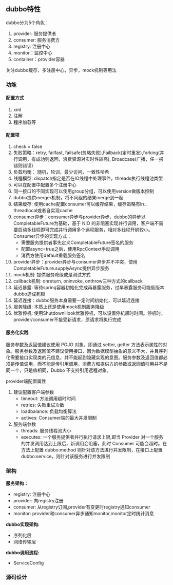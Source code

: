 ## dubbo特性

dubbo分为5个角色：

1. provider: 服务提供者
2. consumer: 服务消费方
3. registry: 注册中心
4. monitor：监控中心
5. container：provider容器

关注dubbo缓存，多注册中心，异步，mock机制等用法

### 功能

#### 配置方式

1. xml
2. 注解
3. 程序加载等

#### 配置项

1. check = false
2. 失败策略：retry, failfast, failsafe(忽略失败),Failback(定时重发),forking(并行调用，有成功则返回，浪费资源对实时性较高), Broadcase(广播，任一报错则错误) 
3. 负载均衡： 随机，轮训，最少访问，一致性哈希
4. 线程模型:  dispatch指定是否在IO线程中处理事件，threads执行线程池类型
5. 可以在配置中配置多个注册中心
6. 同一接口的不同实现可以使用group分组，可以使用version做版本控制
7. dubbo提供merger机制，将不同组的结果merge到一起
8. 结果缓存: 使用cache配置consumer可以缓存结果，缓存策略有lru, threadlocal或者自实现cache
9. consumer异步：consumer异步与provider异步，dubbo的异步以CompletableFuture为基础，基于 NIO 的非阻塞实现并行调用，客户端不需要启动多线程即可完成并行调用多个远程服务，相对多线程开销较小。Consumer异步的实现方式：
	* 需要服务提供者事先定义CompletableFuture签名的服务
	* 配置async=true之后，使用RpcContext手动调用
	* 消费方使用default重载服务签名
10. provider异步：provider异步与consumer异步并不冲突，使用CompletableFuture.supplyAsync提供异步服务
10. mock机制: 提供服务降级或是测试方式 
11. callback机制: onreturn, oninvoke, onthrow三种方式的callback
12. 延迟暴露: 等待spring容器初始化完成再暴露服务，过早暴露服务可能低版本dubbo造成死锁
13. 延迟连接：dubbo服务本身需要一定时间初始化，可以延迟连接
14. 服务降级: 本质上还是使用mock机制服务降级
15. 优雅停机: 使用ShutdownHook优雅停机，可以设置停机超时时间。停机时，provider/consumer不接受新请求，原请求将执行完成

#### 服务化实践

服务参数及返回值建议使用 POJO 对象，即通过 setter, getter 方法表示属性的对象。服务参数及返回值不建议使用接口，因为数据模型抽象的意义不大，并且序列化需要接口实现类的元信息，并不能起到隐藏实现的意图。服务参数及返回值都必须是传值调用，而不能是传引用调用，消费方和提供方的参数或返回值引用并不是同一个，只是值相同，Dubbo 不支持引用远程对象。

provider端配置属性
1. 建议配置客户端参数
	* timeout: 方法调用超时时间
	* retries: 失败重试次数
	* loadbalance: 负载均衡算法
	* actives: Consumer端的最大并发限制
2. 服务端参数
	* threads: 服务线程池大小
	* executes: 一个服务提供者并行执行请求上限,即当 Provider 对一个服务的并发调用达到上限后，新调用会阻塞，此时 Consumer 可能会超时。在方法上配置 dubbo:method 则针对该方法进行并发限制，在接口上配置 dubbo:service，则针对该服务进行并发限制

### 架构

**服务架构：**

* registry: 注册中心
* provider: 向registry注册
* consumer: 从registry订阅,provider有变更时registry通知consumer
* monitor: provider和consumer异步通知monitor,monitor定时统计消息

**dubbo实现架构:**

* 序列化层
* 网络传输层

**dubbo调用流程:**

* ServiceConfig

### 源码设计
